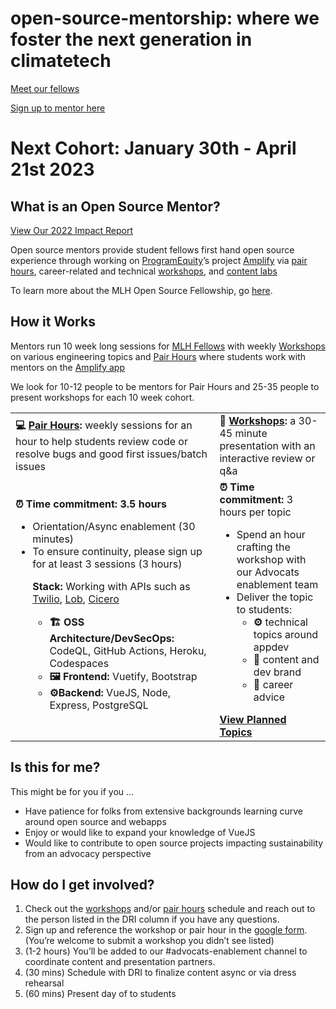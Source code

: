 # open-source-mentorship: where we foster the next generation in climatetech
[Meet our fellows](https://www.notion.so/programequity/ProgramEquity-Open-Source-Fellows-5f4dfc06109842779b81e8166c056334)

[Sign up to mentor here](https://forms.gle/ZdLDDTExwj6NrKuK8)

# Next Cohort: January 30th - April 21st 2023

## What is an Open Source Mentor?

[View Our 2022 Impact Report](https://www.canva.com/design/DAFW7oovgdE/TTiES7OrTGG4hkeSGcofKQ/view?utm_content=DAFW7oovgdE&utm_campaign=designshare&utm_medium=link&utm_source=viewer)

Open source mentors provide student fellows first hand open source experience through working on [ProgramEquity](https://programequity.notion.site/ProgramEquity-6795c87b9a4a4eeea868294eacdb957c)’s project [Amplify](https://github.com/ProgramEquity/amplify) via [pair hours](./Pair%20Hours/README.md), career-related and technical [workshops](./Workshops/README.md), and [content labs](./Content%20Labs/README.md)

To learn more about the MLH Open Source Fellowship, go [here](https://fellowship.mlh.io/programs/open-source).

## How it Works

Mentors run 10 week long sessions for [MLH Fellows]() with weekly [Workshops](./Workshops/README.md) on various engineering topics and [Pair Hours](./Pair_Hours/README.md) where students work with mentors on the [Amplify app](https://github.com/ProgramEquity/amplify)

We look for 10-12 people to be mentors for Pair Hours and 25-35 people to present workshops for each 10 week cohort.

<table>
  <tr>
   <td>
<strong>💻 <a href="./Pair Hours/README.md">Pair Hours</a>: </strong>weekly sessions for an hour to help students review code or resolve bugs and good first issues/batch issues
   </td>
   <td><strong>🍎 <a href="./Workshops/README.md">Workshops</a>:</strong> a 30-45 minute presentation with an interactive review or q&a<strong> </strong>
   </td>
  </tr>
  <tr>
   <td><strong>⏰ Time commitment: 3.5 hours </strong>
<ul>

<li>Orientation/Async enablement (30 minutes)

<li>To ensure continuity, please sign up for at least 3 sessions (3 hours)

<p>
<strong>Stack: </strong>Working with APIs such as <a href="v">Twilio</a>, <a href="https://docs.lob.com/">Lob</a>, <a href="https://cicero.azavea.com/docs/">Cicero</a>
<ul>

<li><strong>🏗 OSS Architecture/DevSecOps: </strong>CodeQL, GitHub Actions, Heroku, Codespaces

<li><strong>🖼 Frontend: </strong>Vuetify, Bootstrap

<li><strong>⚙️Backend: </strong>VueJS, Node, Express, PostgreSQL
</li>
</ul>
</li>
</ul>
   </td>
   <td><strong>⏰ Time commitment:</strong> 3 hours per topic
<ul>

<li>Spend an hour crafting the workshop with our Advocats enablement team 

<li>Deliver the topic to students: 


<ul>

<li><strong>⚙️ </strong>technical topics around appdev

<li>🎤 content and dev brand 

<li>💼 career advice 
</li>
</ul>
</li>
</ul>
<strong><a href="Workshops/README">View Planned Topics</a></strong>
   </td>
  </tr>
</table>

## Is this for me?

This might be for you if you ...

* Have patience for folks from extensive backgrounds learning curve around open source and webapps 
* Enjoy or would like to expand your knowledge of VueJS
* Would like to contribute to open source projects impacting sustainability from an advocacy perspective 

## How do I get involved?

1. Check out the [workshops](Workshops/README) and/or [pair hours](Pair_Hours/README) schedule and reach out to the person listed in the DRI column if you have any questions.
2. Sign up and reference the workshop or pair hour in the [google form](https://forms.gle/WQZsUUWP3knJTzY9A). (You’re welcome to submit a workshop you didn’t see listed)
3. (1-2 hours) You’ll be added to our #advocats-enablement channel to coordinate content and presentation partners.
4. (30 mins) Schedule with DRI to finalize content async or via dress rehearsal
5. (60 mins) Present day of to students